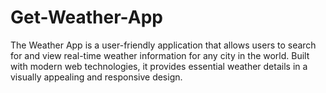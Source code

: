 # Get-Weather-App
The Weather App is a user-friendly application that allows users to search for and view real-time weather information for any city in the world. Built with modern web technologies, it provides essential weather details in a visually appealing and responsive design.
